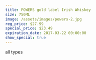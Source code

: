 ```yaml
---
title: POWERS gold label Irish Whiskey
size: 750ML
image: /assets/images/powers-2.jpg
reg_price: $27.99
special_price: $23.49
expiration_date: 2017-03-22 00:00:00
show_special: true
---
```



all types